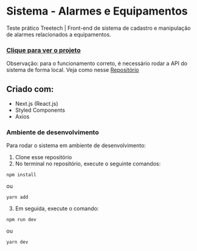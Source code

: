 # Sistema - Alarmes e Equipamentos

Teste prático Treetech | Front-end de sistema de cadastro e manipulação de alarmes relacionados a equipamentos.

### [Clique para ver o projeto](https://sistema-alarmes.vercel.app/)
Observação: para o funcionamento correto, é necessário rodar a API do sistema de forma local. Veja como nesse [Repositório](https://github.com/lukkanog/api-sistema-alarmes/)


## Criado com:
- Next.js (React.js)
- Styled Components
- Axios

### Ambiente de desenvolvimento
Para rodar o sistema em ambiente de desenvolvimento:
1. Clone esse repositório
2. No terminal no repositório, execute o seguinte comandos:
```
npm install 
```  
ou  

```
yarn add 
```  
3. Em seguida, execute o comando:
```
npm run dev 
```  
ou  

```
yarn dev 
```  
